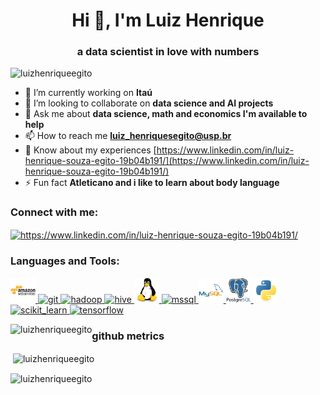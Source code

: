 <h1 align="center">Hi 👋, I'm Luiz Henrique</h1>
<h3 align="center">a data scientist in love with numbers</h3>

<p align="left"> <img src="https://komarev.com/ghpvc/?username=luizhenriqueegito&label=Profile%20views&color=0e75b6&style=flat" alt="luizhenriqueegito" /> </p>

- 🔭 I’m currently working on **Itaú**
- 👯 I’m looking to collaborate on **data science and AI projects**
- 💬 Ask me about **data science, math and economics I'm available to help**
- 📫 How to reach me **luiz_henriquesegito@usp.br**
- 📄 Know about my experiences [https://www.linkedin.com/in/luiz-henrique-souza-egito-19b04b191/](https://www.linkedin.com/in/luiz-henrique-souza-egito-19b04b191/)
- ⚡ Fun fact **Atleticano and i like to learn about body language**

<h3 align="left">Connect with me:</h3>
<p align="left">
<a href="luiz-henrique-souza-egito-19b04b191" target="blank"><img align="center" src="https://raw.githubusercontent.com/rahuldkjain/github-profile-readme-generator/master/src/images/icons/Social/linked-in-alt.svg" alt="https://www.linkedin.com/in/luiz-henrique-souza-egito-19b04b191/" height="30" width="40" /></a>
</p>

<h3 align="left">Languages and Tools:</h3>
<p align="left"> <a href="https://aws.amazon.com" target="_blank"> <img src="https://raw.githubusercontent.com/devicons/devicon/master/icons/amazonwebservices/amazonwebservices-original-wordmark.svg" alt="aws" width="40" height="40"/> </a> <a href="https://git-scm.com/" target="_blank"> <img src="https://www.vectorlogo.zone/logos/git-scm/git-scm-icon.svg" alt="git" width="40" height="40"/> </a> <a href="https://hadoop.apache.org/" target="_blank"> <img src="https://www.vectorlogo.zone/logos/apache_hadoop/apache_hadoop-icon.svg" alt="hadoop" width="40" height="40"/> </a> <a href="https://hive.apache.org/" target="_blank"> <img src="https://www.vectorlogo.zone/logos/apache_hive/apache_hive-icon.svg" alt="hive" width="40" height="40"/> </a> <a href="https://www.linux.org/" target="_blank"> <img src="https://raw.githubusercontent.com/devicons/devicon/master/icons/linux/linux-original.svg" alt="linux" width="40" height="40"/> </a> <a href="https://www.microsoft.com/en-us/sql-server" target="_blank"> <img src="https://www.svgrepo.com/show/303229/microsoft-sql-server-logo.svg" alt="mssql" width="40" height="40"/> </a> <a href="https://www.mysql.com/" target="_blank"> <img src="https://raw.githubusercontent.com/devicons/devicon/master/icons/mysql/mysql-original-wordmark.svg" alt="mysql" width="40" height="40"/> </a> <a href="https://www.postgresql.org" target="_blank"> <img src="https://raw.githubusercontent.com/devicons/devicon/master/icons/postgresql/postgresql-original-wordmark.svg" alt="postgresql" width="40" height="40"/> </a> <a href="https://www.python.org" target="_blank"> <img src="https://raw.githubusercontent.com/devicons/devicon/master/icons/python/python-original.svg" alt="python" width="40" height="40"/> </a> <a href="https://scikit-learn.org/" target="_blank"> <img src="https://upload.wikimedia.org/wikipedia/commons/0/05/Scikit_learn_logo_small.svg" alt="scikit_learn" width="40" height="40"/> </a> <a href="https://www.tensorflow.org" target="_blank"> <img src="https://www.vectorlogo.zone/logos/tensorflow/tensorflow-icon.svg" alt="tensorflow" width="40" height="40"/> </a> </p>

<p><img align="left" src="https://github-readme-stats.vercel.app/api/top-langs?username=luizhenriqueegito&show_icons=true&locale=en&layout=compact" alt="luizhenriqueegito" /></p>

<h3 align="left"> github metrics </h3>
<p>&nbsp;<img align="center" src="https://github-readme-stats.vercel.app/api?username=luizhenriqueegito&show_icons=true&locale=en" alt="luizhenriqueegito" /></p>

<p><img align="center" src="https://github-readme-streak-stats.herokuapp.com/?user=luizhenriqueegito&" alt="luizhenriqueegito" /></p>
